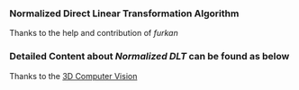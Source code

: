 ### Normalized Direct Linear Transformation Algorithm

Thanks to the help and contribution of *furkan*

### Detailed Content about *Normalized DLT* can be found as below
Thanks to the [3D Computer Vision](https://www.youtube.com/watch?v=W8vgVoQdwAM&list=PLxg0CGqViygP47ERvqHw_v7FVnUovJeaz&index=8)

